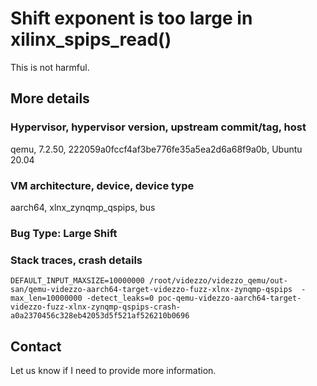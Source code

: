 # Shift exponent is too large in xilinx_spips_read()

This is not harmful.

## More details

### Hypervisor, hypervisor version, upstream commit/tag, host

qemu, 7.2.50, 222059a0fccf4af3be776fe35a5ea2d6a68f9a0b, Ubuntu 20.04

### VM architecture, device, device type

aarch64, xlnx_zynqmp_qspips, bus

### Bug Type: Large Shift

### Stack traces, crash details

```
DEFAULT_INPUT_MAXSIZE=10000000 /root/videzzo/videzzo_qemu/out-san/qemu-videzzo-aarch64-target-videzzo-fuzz-xlnx-zynqmp-qspips  -max_len=10000000 -detect_leaks=0 poc-qemu-videzzo-aarch64-target-videzzo-fuzz-xlnx-zynqmp-qspips-crash-a0a2370456c328eb42053d5f521af526210b0696
```

## Contact

Let us know if I need to provide more information.
